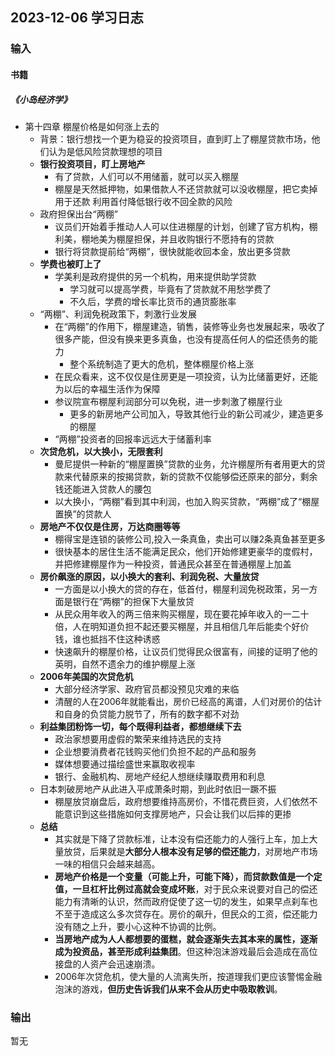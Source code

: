 ## 2023-12-06 学习日志

### 输入

#### 书籍

##### 《小岛经济学》

- 第十四章  棚屋价格是如何涨上去的
  - 背景：银行想找一个更为稳妥的投资项目，直到盯上了棚屋贷款市场，他们认为是低风险贷款理想的项目
  - **银行投资项目，盯上房地产**
    - 有了贷款，人们可以不用储蓄，就可以买入棚屋	
    - 棚屋是天然抵押物，如果借款人不还贷款就可以没收棚屋，把它卖掉用于还款
      	利用首付降低银行收不回全款的风险
  - 政府担保出台“两棚”
    - 议员们开始着手推动人人可以住进棚屋的计划，创建了官方机构，棚利美，棚地美为棚屋担保，并且收购银行不愿持有的贷款
    - 银行将贷款提前给“两棚”，很快就能收回本金，放出更多贷款
  - **学费也被盯上了**
    - 学美利是政府提供的另一个机构，用来提供助学贷款
      - 学习就可以提高学费，毕竟有了贷款就不用愁学费了
      - 不久后，学费的增长率比货币的通货膨胀率
  - “两棚”、利润免税政策下，刺激行业发展
    - 在“两棚”的作用下，棚屋建造，销售，装修等业务也发展起来，吸收了很多产能，但没有换来更多真鱼，也没有提高任何人的偿还债务的能力
      - 整个系统制造了更大的危机，整体棚屋价格上涨
    - 在民众看来，这不仅仅是住房更是一项投资，认为比储蓄更好，还能为以后的幸福生活作为保障
    - 参议院宣布棚屋利润部分可以免税，进一步刺激了棚屋行业
      - 更多的新房地产公司加入，导致其他行业的新公司减少，建造更多的棚屋
    - “两棚”投资者的回报率远远大于储蓄利率
  - **次贷危机，以大换小，无限套利**
    - 曼尼提供一种新的“棚屋置换”贷款的业务，允许棚屋所有者用更大的贷款来代替原来的按揭贷款，新的贷款不仅能够偿还原来的部分，剩余钱还能进入贷款人的腰包
    - 以大换小，“两棚”看到其中利润，也加入购买贷款，“两棚”成了“棚屋置换”的贷款人
  - **房地产不仅仅是住房，万达商圈等等**
    - 棚得宝是连锁的装修公司,投入一条真鱼，卖出可以赚2条真鱼甚至更多
    - 很快基本的居住生活不能满足民众，他们开始修建更豪华的度假村，并把修建棚屋作为一种投资，普通民众甚至在普通棚屋上加盖
  - **房价飙涨的原因，以小换大的套利、利润免税、大量放贷**
    - 一方面是以小换大的贷的存在，低首付，棚屋利润免税政策，另一方面是银行在“两棚”的担保下大量放贷
    - 从民众用年收入的两三倍来购买棚屋，现在要花掉年收入的一二十倍，人在明知道负担不起还要买棚屋，并且相信几年后能卖个好价钱，谁也抵挡不住这种诱惑
    - 快速飙升的棚屋价格，让议员们觉得民众很富有，间接的证明了他的英明，自然不遗余力的维护棚屋上涨
  - **2006年美国的次贷危机**
    - 大部分经济学家、政府官员都没预见灾难的来临
    - 清醒的人在2006年就能看出，房价已经高的离谱，人们对房价的估计和自身的负贷能力脱节了，所有的数字都不对劲
  - **利益集团粉饰一切，每个既得利益者，都想继续下去**
    - 政治家想要用虚假的繁荣来维持选民的支持
    - 企业想要消费者花钱购买他们负担不起的产品和服务
    - 媒体想要通过描绘盛世来赢取收视率
    - 银行、金融机构、房地产经纪人想继续赚取费用和利息
  - 日本刺破房地产从此进入平成萧条时期，到此时依旧一蹶不振
    - 棚屋放贷崩盘后，政府想要维持高房价，不惜花费巨资，人们依然不能意识到这些措施如何支撑房地产，只会让我们以后摔的更掺
  - **总结**
    - 其实就是下降了贷款标准，让本没有偿还能力的人强行上车，加上大量放贷，后果就是**大部分人根本没有足够的偿还能力**，对房地产市场一味的相信只会越来越高。
    - **房地产价格是一个变量（可能上升，可能下降），而贷款数值是一个定值，一旦杠杆比例过高就会变成坏账**，对于民众来说要对自己的偿还能力有清晰的认识，然而政府促使了这一切的发生，如果早点刹车也不至于造成这么多次贷存在。房价的飙升，但民众的工资，偿还能力没有随之上升，要小心这种不协调的比例。
    - **当房地产成为人人都想要的蛋糕，就会逐渐失去其本来的属性，逐渐成为投资品，甚至形成利益集团**。但这种泡沫游戏最后会造成在高位接盘的人资产会迅速崩溃。
    - 2006年次贷危机，使大量的人流离失所，按道理我们更应该警惕金融泡沫的游戏，**但历史告诉我们从来不会从历史中吸取教训**。

### 输出

暂无